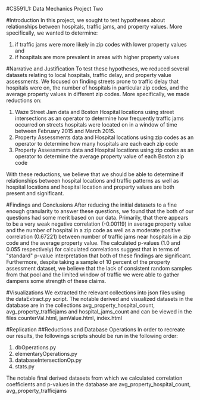 #CS591L1: Data Mechanics Project Two

#Introduction
In this project, we sought to test hypotheses about relationships between hospitals, traffic jams, and property values. More specifically, we wanted to determine:
	<ol>
	 <li> if traffic jams were more likely in zip codes with lower property values and </li>
	 <li> if hospitals are more prevalent in areas with higher property values </li>
	</ol>

#Narrative and Justification
To test these hypotheses, we reduced several datasets relating to local hospitals, traffic delay, and property value assessments. We focused on finding streets prone to traffic delay that hospitals were on, the number of hospitals in particular zip codes, and the average property values in different zip codes. More specifically, we made reductions on: 
	<ol>
	<li> Waze Street Jam data and Boston Hospital locations using street intersections as an operator to determine how frequently traffic jams occurred on streets hospitals were located on in a window of time between February 2015 and March 2015. </li>
	<li> Property Assessments data and Hospital locations using zip codes as an operator to determine how many hospitals are each each zip code </li>
	<li> Property Assessments data and Hospital locations using zip codes as an operator to determine the average property value of each Boston zip code </li>
	</ol>
With these reductions, we believe that we should be able to determine if relationships between hospital locations and traffic patterns as well as hospital locations and hospital location and property values are both present and significant.

#Findings and Conclusions
After reducing the initial datasets to a fine enough granularity to answer these questions, we found that the both of our questions had some merit based on our data. Primarily, that there appears to be a very weak negative correlation (-0.00119) in average property value and the number of hospital in a zip code as well as a moderate positive correlation (0.67221) between number of traffic jams near hospitals in a zip code and the average property value. The calculated p-values (1.0 and 0.055 respectively) for calculated correlations suggest that in terms of "standard" p-value interpretation that both of these findings are significant. Furthermore, despite taking a sample of 10 percent of the property assessment dataset, we believe that the lack of consistent random samples from that pool and the limited window of traffic we were able to gather dampens some strength of these claims. 

#Visualizations
We extracted the relevant collections into json files using the dataExtract.py script. The notable derived and visualized datasets in the database are in the collections avg\_property\_hospital\_count, avg\_property\_trafficjams and hospital\_jams\_count and can be viewed in the files counterVal.html, jamValue.html, index.html

#Replication
##Reductions and Database Operations
In order to recreate our results, the followings scripts should be run in the following order:
	<ol>
	<li>dbOperations.py</li>
	<li>elementaryOperations.py</li>
	<li>databaseIntersectionOp.py</li>
	<li>stats.py</li>
	</ol>
The notable final derived datasets from which we calculated correlation coefficients and p-values in the database are avg\_property\_hospital\_count, avg\_property\_trafficjams

